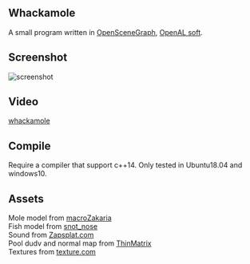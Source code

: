 ## Whackamole
A small program written in [OpenSceneGraph](https://github.com/openscenegraph/OpenSceneGraph), [OpenAL soft](https://github.com/kcat/openal-soft).

## Screenshot
![screenshot](https://i.imgur.com/HLE7z9s.jpg)

## Video
[whackamole](https://www.youtube.com/watch?v=aUTlEJc6rOE)

## Compile
Require a compiler that support c++14. Only tested in Ubuntu18.04 and windows10.

## Assets
Mole model from [macroZakaria](https://sketchfab.com/marcoZakaria)  
Fish model from [snot_nose](https://sketchfab.com/snot_nose)  
Sound from [Zapsplat.com](https://www.zapsplat.com/)  
Pool dudv and normal map from [ThinMatrix](https://www.youtube.com/watch?v=7T5o4vZXAvI&list=PLRIWtICgwaX23jiqVByUs0bqhnalNTNZh&index=7)  
Textures from [texture.com](https://www.textures.com/)  

